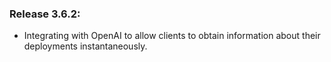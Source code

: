 ### Release 3.6.2:

- Integrating with OpenAI to allow clients to obtain information about their deployments instantaneously.
